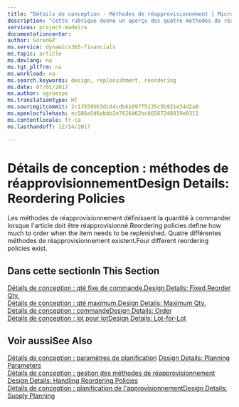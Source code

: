```yaml
---
title: "Détails de conception - Méthodes de réapprovisionnement | Microsoft Docs"
description: "Cette rubrique donne un aperçu des quatre méthodes de réapprovisionnement disponibles."
services: project-madeira
documentationcenter: 
author: SorenGP
ms.service: dynamics365-financials
ms.topic: article
ms.devlang: na
ms.tgt_pltfrm: na
ms.workload: na
ms.search.keywords: design, replenishment, reordering
ms.date: 07/01/2017
ms.author: sgroespe
ms.translationtype: HT
ms.sourcegitcommit: 2c13559bb3dc44cdb61697f5135c5b931e34d2a8
ms.openlocfilehash: ec506a5d6abbb2e7626462bc66567248019e0311
ms.contentlocale: fr-ca
ms.lasthandoff: 12/14/2017

---
```

# <a name="design-details-reordering-policies"></a><span data-ttu-id="9cbdf-103">Détails de conception : méthodes de réapprovisionnement</span><span class="sxs-lookup"><span data-stu-id="9cbdf-103">Design Details: Reordering Policies</span></span>
<span data-ttu-id="9cbdf-104">Les méthodes de réapprovisionnement définissent la quantité à commander lorsque l'article doit être réapprovisionné.</span><span class="sxs-lookup"><span data-stu-id="9cbdf-104">Reordering policies define how much to order when the item needs to be replenished.</span></span> <span data-ttu-id="9cbdf-105">Quatre différentes méthodes de réapprovisionnement existent.</span><span class="sxs-lookup"><span data-stu-id="9cbdf-105">Four different reordering policies exist.</span></span>  

## <a name="in-this-section"></a><span data-ttu-id="9cbdf-106">Dans cette section</span><span class="sxs-lookup"><span data-stu-id="9cbdf-106">In This Section</span></span>  
[<span data-ttu-id="9cbdf-107">Détails de conception : qté fixe de commande.</span><span class="sxs-lookup"><span data-stu-id="9cbdf-107">Design Details: Fixed Reorder Qty.</span></span>](design-details-fixed-reorder-qty.md)  
[<span data-ttu-id="9cbdf-108">Détails de conception : qté maximum.</span><span class="sxs-lookup"><span data-stu-id="9cbdf-108">Design Details: Maximum Qty.</span></span>](design-details-maximum-qty.md)  
[<span data-ttu-id="9cbdf-109">Détails de conception : commande</span><span class="sxs-lookup"><span data-stu-id="9cbdf-109">Design Details: Order</span></span>](design-details-order.md)  
[<span data-ttu-id="9cbdf-110">Détails de conception : lot pour lot</span><span class="sxs-lookup"><span data-stu-id="9cbdf-110">Design Details: Lot-for-Lot</span></span>](design-details-lot-for-lot.md)  

## <a name="see-also"></a><span data-ttu-id="9cbdf-111">Voir aussi</span><span class="sxs-lookup"><span data-stu-id="9cbdf-111">See Also</span></span>  
<span data-ttu-id="9cbdf-112">[Détails de conception : paramètres de planification](design-details-planning-parameters.md) </span><span class="sxs-lookup"><span data-stu-id="9cbdf-112">[Design Details: Planning Parameters](design-details-planning-parameters.md) </span></span>  
<span data-ttu-id="9cbdf-113">[Détails de conception : gestion des méthodes de réapprovisionnement](design-details-handling-reordering-policies.md) </span><span class="sxs-lookup"><span data-stu-id="9cbdf-113">[Design Details: Handling Reordering Policies](design-details-handling-reordering-policies.md) </span></span>  
[<span data-ttu-id="9cbdf-114">Détails de conception : planification de l'approvisionnement</span><span class="sxs-lookup"><span data-stu-id="9cbdf-114">Design Details: Supply Planning</span></span>](design-details-supply-planning.md)

